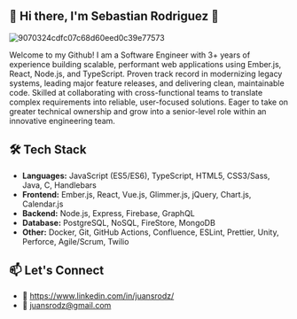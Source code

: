## 👋 Hi there, I'm Sebastian Rodriguez 👋

![9070324cdfc07c68d60eed0c39e77573](https://github.com/user-attachments/assets/d72421c5-61da-47e0-b54b-1aa77f5efc71)

Welcome to my Github! I am a Software Engineer with 3+ years of experience building scalable, performant web applications using Ember.js, React, Node.js, and TypeScript. Proven track record in modernizing legacy systems, leading major feature releases, and delivering clean, maintainable code. Skilled at collaborating with cross-functional teams to translate complex requirements into reliable, user-focused solutions. Eager to take on greater technical ownership and grow into a senior-level role within an innovative engineering team.

## 🛠️ Tech Stack
- **Languages:** JavaScript (ES5/ES6), TypeScript, HTML5, CSS3/Sass, Java, C, Handlebars
- **Frontend:** Ember.js, React, Vue.js, Glimmer.js, jQuery, Chart.js, Calendar.js
- **Backend:** Node.js, Express, Firebase, GraphQL
- **Database:** PostgreSQL, NoSQL, FireStore, MongoDB
- **Other:** Docker, Git, GitHub Actions, Confluence, ESLint, Prettier, Unity, Perforce, Agile/Scrum, Twilio

## 📫 Let's Connect
- 💼 https://www.linkedin.com/in/juansrodz/
- 📧 juansrodz@gmail.com
